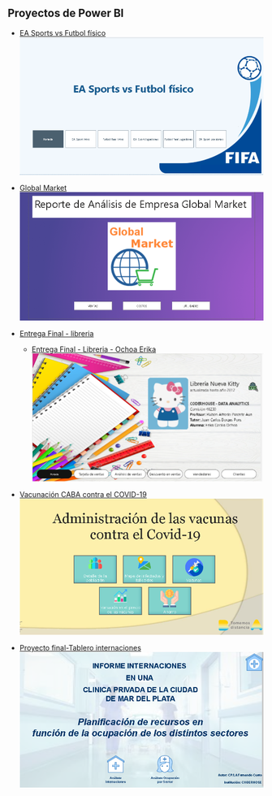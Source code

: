 ## Proyectos de Power BI

- <a href="EA Sports vs Futbol físico/EA Sports vs Futbol físico.pdf">EA Sports vs Futbol físico</a>
![](https://github.com/erikaceciliaochoa/PowerBI-projects/blob/main/EA%20Sports%20vs%20Futbol%20físico/EA%20Sports%20vs%20Futbol%20físico.PNG)

- <a href="Global Market/Global Market.pdf">Global Market</a>
![](https://github.com/erikaceciliaochoa/PowerBI-projects/blob/main/Global%20Market/Global%20Market.PNG)

- <a href="Libreria/Entrega Final - libreria.pdf">Entrega Final - libreria</a>
  - <a href="Libreria/Entrega Final - Libreria - Ochoa Erika.pdf">Entrega Final - Libreria - Ochoa Erika</a>
![](https://github.com/erikaceciliaochoa/PowerBI-projects/blob/main/Libreria/Entrega%20Final%20-%20libreria.PNG)
           
 - <a href="Vacunación CABA contra el COVID-19/Vacunación CABA contra el COVID-19.pdf">Vacunación CABA contra el COVID-19</a>
![](https://github.com/erikaceciliaochoa/PowerBI-projects/blob/main/Vacunación%20CABA%20contra%20el%20COVID-19/Vacunación%20CABA%20contra%20el%20COVID-19.PNG)

- <a href="proyecto-final-tablero-internaciones/proyecto-final-tablero-internaciones.pdf">Proyecto final-Tablero internaciones</a>
![](https://github.com/erikaceciliaochoa/PowerBI-projects/blob/main/proyecto-final-tablero-internaciones/proyecto-final-tablero-internaciones.PNG)
